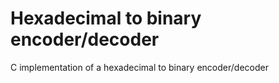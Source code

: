 Hexadecimal to binary encoder/decoder
=====================================

C implementation of a hexadecimal to binary encoder/decoder